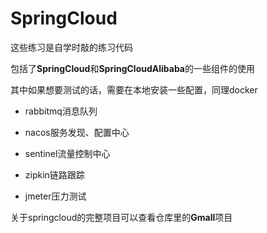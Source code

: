 # SpringCloud

这些练习是自学时敲的练习代码

包括了**SpringCloud**和**SpringCloudAlibaba**的一些组件的使用

其中如果想要测试的话，需要在本地安装一些配置，同理docker

- rabbitmq消息队列

- nacos服务发现、配置中心

- sentinel流量控制中心

- zipkin链路跟踪

- jmeter压力测试

关于springcloud的完整项目可以查看仓库里的**Gmall**项目
